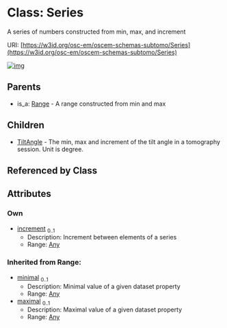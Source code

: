 
# Class: Series

A series of numbers constructed from min, max, and increment

URI: [https://w3id.org/osc-em/oscem-schemas-subtomo/Series](https://w3id.org/osc-em/oscem-schemas-subtomo/Series)


[![img](https://yuml.me/diagram/nofunky;dir:TB/class/[TiltAngle],[Any]<increment%200..1-++[Series],[Series]^-[TiltAngle],[Range]^-[Series],[Range],[Any])](https://yuml.me/diagram/nofunky;dir:TB/class/[TiltAngle],[Any]<increment%200..1-++[Series],[Series]^-[TiltAngle],[Range]^-[Series],[Range],[Any])

## Parents

 *  is_a: [Range](Range.md) - A range constructed from min and max

## Children

 * [TiltAngle](TiltAngle.md) - The min, max and increment of the tilt angle in a tomography session. Unit is degree.

## Referenced by Class


## Attributes


### Own

 * [increment](increment.md)  <sub>0..1</sub>
     * Description: Increment between elements of a series
     * Range: [Any](Any.md)

### Inherited from Range:

 * [minimal](minimal.md)  <sub>0..1</sub>
     * Description: Minimal value of a given dataset property
     * Range: [Any](Any.md)
 * [maximal](maximal.md)  <sub>0..1</sub>
     * Description: Maximal value of a given dataset property
     * Range: [Any](Any.md)
